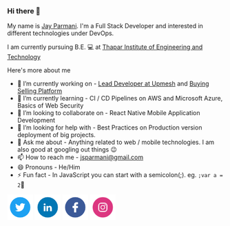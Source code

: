 ### Hi there 👋
My name is [Jay Parmani](https://linkedin.com/in/jsparmani). I'm a Full Stack Developer and interested in different technologies under DevOps. 

I am currently pursuing B.E. 💻 at [Thapar Institute of Engineering and Technology](https://thapar.edu)

Here's more about me

- 🔭 I’m currently working on - [Lead Developer at Upmesh](http://upmesh.io) and [Buying Selling Platform](https://github.com/developer-student-club-thapar/buying_selling_devops)
- 🌱 I’m currently learning - CI / CD Pipelines on AWS and Microsoft Azure, Basics of Web Security
- 👯 I’m looking to collaborate on - React Native Mobile Application Development
- 🤔 I’m looking for help with - Best Practices on Production version deployment of big projects.
- 💬 Ask me about - Anything related to web / mobile technologies. I am also good at googling out things 😉 
- 📫 How to reach me - jsparmani@gmail.com
- 😄 Pronouns - He/Him
- ⚡ Fun fact - In JavaScript you can start with a semicolon(;). eg. `;var a = 2`🙂


<a href="https://twitter.com/ParmaniJay"><img src="https://github.com/aritraroy/social-icons/blob/master/twitter-icon.png?raw=true" width="60"></a>
<a href="https://www.linkedin.com/in/jsparmani"><img src="https://github.com/aritraroy/social-icons/blob/master/linkedin-icon.png?raw=true" width="60"></a>
<a href="https://facebook.com/jay.parmani2000"><img src="https://github.com/aritraroy/social-icons/blob/master/facebook-icon.png?raw=true" width="60"></a>
<a href="https://instagram.com/jsparmani"><img src="https://github.com/aritraroy/social-icons/blob/master/instagram-icon.png?raw=true" width="60"></a>
